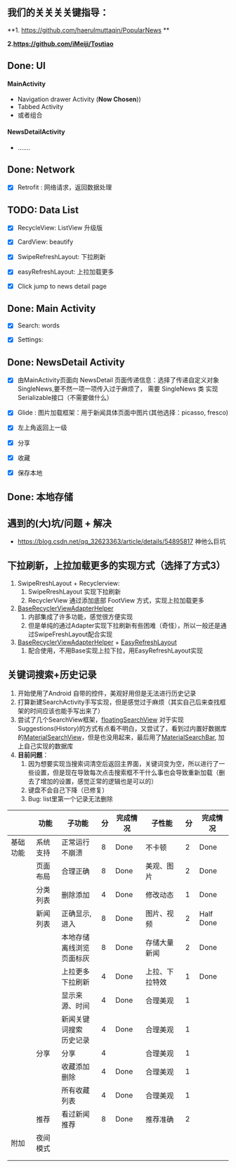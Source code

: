 ## 我们的关关关关键指导：

**1. <https://github.com/haerulmuttaqin/PopularNews> ** 

**2.<https://github.com/iMeiji/Toutiao>**





## Done: UI

#### MainActivity

* Navigation drawer Activity (**Now Chosen**))
* Tabbed Activity
* 或者组合

#### NewsDetailActivity

* .......



## Done: Network

- [x] Retrofit : 网络请求，返回数据处理



## TODO: Data List

- [x] RecycleView: ListView 升级版
- [x] CardView:  beautify
- [x] SwipeRefreshLayout: 下拉刷新
- [x] easyRefreshLayout: 上拉加载更多
- [x] Click jump to news detail page



## Done: Main Activity

- [x] Search:  words
- [x] Settings:



## Done: NewsDetail Activity

- [x] 由MainActivity页面向 NewsDetail 页面传递信息：选择了传递自定义对象SingleNews,要不然一项一项传入过于麻烦了， 需要 SingleNews 类 实现 Serializable接口（不需要做什么）
- [x] Glide : 图片加载框架：用于新闻具体页面中图片(其他选择：picasso, fresco)
- [x] 左上角返回上一级
- [x] 分享
- [x] 收藏
- [x] 保存本地



## Done: 本地存储



## 遇到的(大)坑/问题 + 解决

* <https://blog.csdn.net/qq_32623363/article/details/54895817> 神他么巨坑



## 下拉刷新，上拉加载更多的实现方式（选择了方式3）

1. SwipeRreshLayout + Recyclerview: 
   1. SwipeRreshLayout 实现下拉刷新
   2. RecyclerView 通过添加底部 FootView 方式，实现上拉加载更多
2. [BaseRecyclerViewAdapterHelper](http://www.recyclerview.org/)
   1. 内部集成了许多功能，感觉很方便实现
   2. 但是单纯的通过Adapter实现下拉刷新有些困难（奇怪），所以一般还是通过SwipeFreshLayout配合实现
3. [BaseRecyclerViewAdapterHelper](http://www.recyclerview.org/) + [EasyRefreshLayout](<https://github.com/anzaizai/EasyRefreshLayout>)
   1. 配合使用，不用Base实现上拉下拉，用EasyRefreshLayout实现



## 关键词搜索+历史记录

1. 开始使用了Android 自带的控件，美观好用但是无法进行历史记录
2. 打算新建SearchActivity手写实现，但是感觉过于麻烦（其实自己后来查找框架的时间应该也能手写出来了）
3. 尝试了几个SearchView框架，[floatingSearchView](<https://github.com/arimorty/floatingsearchview>) 对于实现Suggestions(History)的方式有点看不明白，又尝试了，看到过内置好数据库的[MaterialSearchView](<https://github.com/lapism/MaterialSearchView>)，但是也没用起来，最后用了[MaterialSearchBar](<https://github.com/mancj/MaterialSearchBar>), 加上自己实现的数据库
4. **目前问题**：
   1. 因为想要实现当搜索词清空后返回主界面，关键词变为空，所以进行了一些设置，但是现在导致每次点击搜索框不干什么事也会导致重新加载（删去了增加的设置，感觉正常的逻辑也是可以的）
   2. 键盘不会自己下降（已修复）
   3. Bug: list里第一个记录无法删除





|          | 功能     | 子功能                               | 分   | 完成情况 | 子性能         | 分   | 完成情况  |
| -------- | -------- | ------------------------------------ | ---- | -------- | -------------- | ---- | --------- |
| 基础功能 | 系统支持 | 正常运行不崩溃                       | 8    | Done     | 不卡顿         | 2    | Done      |
|          | 页面布局 | 合理正确                             | 8    | Done     | 美观、图片     | 2    | Done      |
|          | 分类列表 | 删除添加                             | 4    | Done     | 修改动态       | 1    | Done      |
|          | 新闻列表 | 正确显示,进入                        | 8    | Done     | 图片、视频     | 2    | Half Done |
|          |          | 本地存储<br />离线浏览<br />页面标灰 | 8    | Done     | 存储大量新闻   | 2    | Done      |
|          |          | 上拉更多<br />下拉刷新               | 4    | Done     | 上拉、下拉特效 | 1    | Done      |
|          |          | 显示来源、时间                       | 4    | Done     | 合理美观       | 1    |           |
|          |          | 新闻关键词搜索<br />历史记录         | 4    | Done     | 合理美观       | 1    |           |
|          | 分享     | 分享                                 | 4    |          | 合理美观       | 1    |           |
|          |          | 收藏添加删除                         | 4    | Done     | 合理美观       | 1    |           |
|          |          | 所有收藏列表                         | 4    | Done     | 合理美观       | 1    |           |
|          | 推荐     | 看过新闻推荐                         | 8    | Done     | 推荐准确       | 2    |           |
| 附加     | 夜间模式 |                                      |      |          |                |      |           |
|          |          |                                      |      |          |                |      |           |
|          |          |                                      |      |          |                |      |           |




